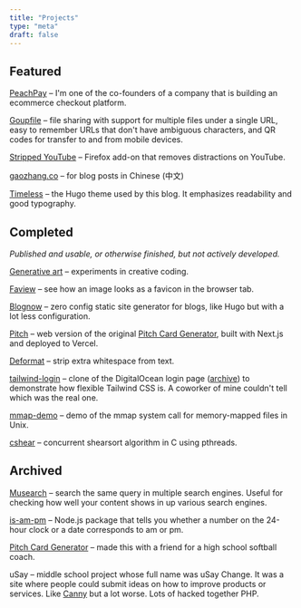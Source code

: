 ```yaml
---
title: "Projects"
type: "meta"
draft: false
---
```


## Featured

[PeachPay](https://peachpay.app) – I'm one of the co-founders of a company that is building an ecommerce checkout platform.

[Goupfile](https://goupfile.johnjago.com) – file sharing with support for multiple files under a single URL, easy to remember URLs that don't have ambiguous characters, and QR codes for transfer to and from mobile devices.

[Stripped YouTube](https://addons.mozilla.org/en-US/firefox/addon/stripped-youtube/) – Firefox add-on that removes distractions on YouTube.

[gaozhang.co](https://gaozhang.co/) – for blog posts in Chinese (中文)

[Timeless](https://github.com/johnjago/timeless) – the Hugo theme used by this blog. It emphasizes readability and good typography.

## Completed

*Published and usable, or otherwise finished, but not actively developed.*

[Generative art](https://github.com/undostudio/generative-art#generative-art--undostudio) – experiments in creative coding.

[Faview](https://faview.johnjago.com) – see how an image looks as a favicon in the browser tab.

[Blognow](https://github.com/johnjago/blognow) – zero config static site generator for blogs, like Hugo but with a lot less configuration.

[Pitch](https://pitch-iota.vercel.app/) – web version of the original [Pitch Card Generator](projects#deprecated), built with Next.js and deployed to Vercel.

[Deformat](https://deformat.johnjago.com) – strip extra whitespace from text.

[tailwind-login](https://johnjago.github.io/tailwind-login/) – clone of the DigitalOcean login page ([archive](http://web.archive.org/web/20190113042309/https://cloud.digitalocean.com/login)) to demonstrate how flexible Tailwind CSS is. A coworker of mine couldn't tell which was the real one.

[mmap-demo](https://github.com/johnjago/mmap-demo) – demo of the mmap system call for memory-mapped files in Unix.

[cshear](https://github.com/johnjago/cshear) – concurrent shearsort algorithm in C using pthreads.

## Archived

[Musearch](https://github.com/johnjago/musearch) – search the same query in multiple search engines. Useful for checking how well your content shows in up various search engines.

[is-am-pm](https://www.npmjs.com/package/is-am-pm) – Node.js package that tells you whether a number on the 24-hour clock or a date corresponds to am or pm.

[Pitch Card Generator](https://github.com/johnjago/pitch-card-generator) – made this with a friend for a high school softball coach.

uSay – middle school project whose full name was uSay Change. It was a site where people could submit ideas on how to improve products or services. Like [Canny](https://canny.io/) but a lot worse. Lots of hacked together PHP.
